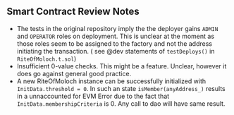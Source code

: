 ## Smart Contract Review Notes


- The tests in the original repository imply the the deployer gains `ADMIN` and `OPERATOR` roles on deployment. This is unclear at the moment as those roles seem to be assigned to the factory and not the address initiating the transaction. ( see @dev statements of `testDeploys()` in `RiteOfMoloch.t.sol`)
- Insufficient 0-value checks. This might be a feature. Unclear, however it does go against general good practice.
- A new RiteOfMoloch instance can be successfully initialized with `InitData.threshold = 0`.
In such an state `isMember(anyAddress_)` results in a unnaccounted for EVM Error due to the fact that `InitData.membershipCriteria` is 0. Any call to dao will have same result.




